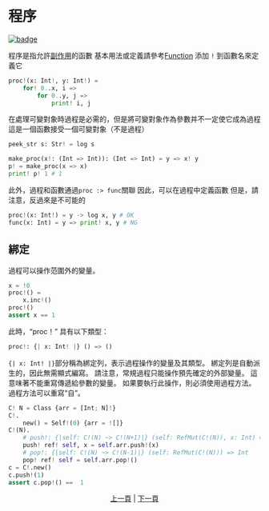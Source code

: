 # 程序

[![badge](https://img.shields.io/endpoint.svg?url=https%3A%2F%2Fgezf7g7pd5.execute-api.ap-northeast-1.amazonaws.com%2Fdefault%2Fsource_up_to_date%3Fowner%3Derg-lang%26repos%3Derg%26ref%3Dmain%26path%3Ddoc/EN/syntax/08_procedure.md%26commit_hash%3D09655d99f7ca21ca078e269c44ef83e9f7886d82)](https://gezf7g7pd5.execute-api.ap-northeast-1.amazonaws.com/default/source_up_to_date?owner=erg-lang&repos=erg&ref=main&path=doc/EN/syntax/08_procedure.md&commit_hash=09655d99f7ca21ca078e269c44ef83e9f7886d82)

程序是指允許[副作用](./07_side_effect.md)的函數
基本用法或定義請參考[Function](./04_function.md)
添加 `!` 到函數名來定義它

```python
proc!(x: Int!, y: Int!) =
    for! 0..x, i =>
        for 0..y, j =>
            print! i, j
```

在處理可變對象時過程是必需的，但是將可變對象作為參數并不一定使它成為過程
這是一個函數接受一個可變對象（不是過程）

```python
peek_str s: Str! = log s

make_proc(x!: (Int => Int)): (Int => Int) = y => x! y
p! = make_proc(x => x)
print! p! 1 # 1
```

此外，過程和函數通過`proc :> func`關聯
因此，可以在過程中定義函數
但是，請注意，反過來是不可能的

```python
proc!(x: Int!) = y -> log x, y # OK
func(x: Int) = y => print! x, y # NG
```

## 綁定

過程可以操作范圍外的變量。

```python
x = !0
proc!() =
    x.inc!()
proc!()
assert x == 1
```

此時，“proc！” 具有以下類型：

```python
proc!: {| x: Int! |} () => ()
```

`{| x: Int! |}`部分稱為綁定列，表示過程操作的變量及其類型。
綁定列是自動派生的，因此無需顯式編寫。
請注意，常規過程只能操作預先確定的外部變量。 這意味著不能重寫傳遞給參數的變量。
如果要執行此操作，則必須使用過程方法。 過程方法可以重寫“自”。

```python
C! N = Class {arr = [Int; N]!}
C!.
    new() = Self!(0) {arr = ![]}
C!(N).
    # push!: {|self: C!(N) ~> C!(N+1)|} (self: RefMut(C!(N)), x: Int) => NoneType
    push! ref! self, x = self.arr.push!(x)
    # pop!: {|self: C!(N) ~> C!(N-1)|} (self: RefMut(C!(N))) => Int
    pop! ref! self = self.arr.pop!()
c = C!.new()
c.push!(1)
assert c.pop!() ==  1
```

<p align='center'>
    <a href='./07_side_effect.md'>上一頁</a> | <a href='./09_builtin_procs.md'>下一頁</a>
</p>
